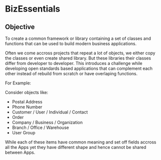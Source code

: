 # BizEssentials
## Objective
To create a common framework or library containing a set of classes and functions that can be used to build modern business applications.

Often we come accross projects that repeat a lot of objects, we either copy the classes or even create shared library. But these libraries their classes differ from developer to developer. This introduces a challenge while developing open standards based applications that can complement each other instead of rebuild from scratch or have overlaping functions.

For Example:

Consider objects like:
- Postal Address
- Phone Number
- Customer / User / Individual / Contact
- Order
- Company / Business / Organization
- Branch / Office / Warehouse
- User Group

While each of these items have common meaning and set off fields accross all the Apps yet they have different shape and hence cannot be shared between Apps.

